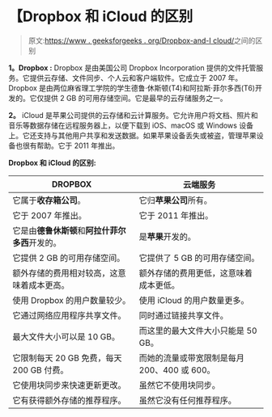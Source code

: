# 【Dropbox 和 iCloud 的区别

> 原文:[https://www . geeksforgeeks . org/Dropbox-and-I cloud/](https://www.geeksforgeeks.org/difference-between-dropbox-and-icloud/)之间的区别

**1。Dropbox :**
Dropbox 是由美国公司 Dropbox Incorporation 提供的文件托管服务。它提供云存储、文件同步、个人云和客户端软件。它成立于 2007 年。Dropbox 是由两位麻省理工学院的学生德鲁·休斯顿(T4)和阿拉斯·菲尔多西(T6)开发的。它仅提供 2 GB 的可用存储空间。它是最早的云存储服务之一。

**2。**
iCloud 是苹果公司提供的云存储和云计算服务。它允许用户将文档、照片和音乐等数据存储在远程服务器上，以便下载到 iOS、macOS 或 Windows 设备上。它还支持与其他用户共享和发送数据。如果苹果设备丢失或被盗，管理苹果设备也很有帮助。它于 2011 年推出。

**Dropbox 和 iCloud 的区别:**

<center>

| DROPBOX | 云端服务 |
| --- | --- |
| 它属于**收存箱公司**。 | 它归**苹果公司**所有。 |
| 它于 2007 年推出。 | 它于 2011 年推出。 |
| 它是由**德鲁休斯顿**和**阿拉什菲尔多西**开发的。 | 是**苹果**开发的。 |
| 它提供 2 GB 的可用存储空间。 | 它提供了 5 GB 的可用存储空间。 |
| 额外存储的费用相对较高，这意味着成本更高。 | 额外存储的费用更低，这意味着成本更低。 |
| 使用 Dropbox 的用户数量较少。 | 使用 iCloud 的用户数量更多。 |
| 它通过网络应用程序共享文件。 | 同时通过链接共享文件。 |
| 最大文件大小可以是 10 GB。 | 而这里的最大文件大小只能是 50 GB。 |
| 它限制每天 20 GB 免费，每天 200 GB 付费。 | 而她的流量或带宽限制是每月 200、400 或 600。 |
| 它使用块同步来快速更新更改。 | 虽然它不使用块同步。 |
| 它有获得额外存储的推荐程序。 | 虽然它没有任何推荐程序。 |

</center>